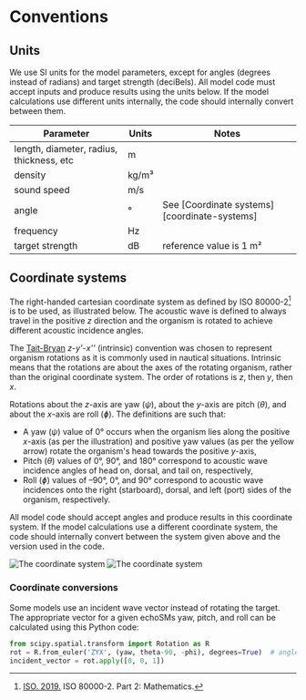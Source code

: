 # Conventions

## Units

We use SI units for the model parameters, except for angles (degrees instead of radians) and target strength (deciBels).  All model code must accept inputs and produce results using the units below. If the model calculations use different units internally, the code should internally convert between them.

| Parameter | Units | Notes |
|-----------|-------|--|
|length, diameter, radius, thickness, etc|m||
|density|kg/m³||
|sound speed|m/s||
|angle|°|See [Coordinate systems][coordinate-systems]|
|frequency|Hz||
|target strength|dB|reference value is 1 m²|

## Coordinate systems

The right-handed cartesian coordinate system as defined by ISO 80000-2[^1] is to be used, as illustrated below. The acoustic wave is defined to always travel in the positive _z_ direction and the organism is rotated to achieve different acoustic incidence angles.

The [Tait-Bryan](https://en.wikipedia.org/wiki/Euler_angles#Tait–Bryan_angles) _z_-_y'_-_x''_ (intrinsic) convention was chosen to represent organism rotations as it is commonly used in nautical situations. Intrinsic means that the rotations are about the axes of the rotating organism, rather than the original coordinate system. The order of rotations is _z_, then _y_, then _x_.

Rotations about the _z_-axis are yaw (_ψ_), about the _y_-axis are pitch (_θ_), and about the _x_-axis are roll (_ɸ_). The definitions are such that:

- A yaw (_ψ_) value of 0° occurs when the organism lies along the positive _x_-axis (as per the illustration) and positive yaw values (as per the yellow arrow) rotate the organism's head towards the positive _y_-axis,
- Pitch (_θ_) values of 0°, 90°, and 180° correspond to acoustic wave incidence angles of head on, dorsal, and tail on, respectively,
- Roll (_ɸ_) values of –90°, 0°, and 90° correspond to acoustic wave incidences onto the right (starboard), dorsal, and left (port) sides of the organism, respectively.

All model code should accept angles and produce results in this coordinate system. If the model calculations use a different coordinate system, the code should internally convert between the system given above and the version used in the code.

<!--- This code will include an html file, originally used to
include a live 3D view of the coordinate system, but there are
issues with the html so for the moment a 2D image is used.
<p align="center">
<iframe src="../coordinate_system2.html" title="Coordinate system" width="100%" height="500" frameborder="0"></iframe>
</p>
--->

![The coordinate system](resources/coordinate_system_light.svg#only-light)
![The coordinate system](resources/coordinate_system_dark.svg#only-dark)

### Coordinate conversions

Some models use an incident wave vector instead of rotating the target. The appropriate
vector for a given echoSMs yaw, pitch, and roll can be calculated using this Python code:

```py
from scipy.spatial.transform import Rotation as R
rot = R.from_euler('ZYX', (yaw, theta-90, -phi), degrees=True)  # angles in degrees
incident_vector = rot.apply([0, 0, 1])
```

[^1]: [ISO. 2019.](https://www.iso.org/obp/ui/en/#iso:std:iso:80000:-2:ed-2:v2:en) ISO 80000-2. Part 2: Mathematics.

